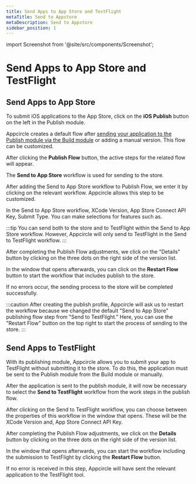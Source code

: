 ```yaml
---
title: Send Apps to App Store and TestFlight
metaTitle: Send to Appstore
metaDescription: Send to Appstore
sidebar_position: 1
---
```

import Screenshot from '@site/src/components/Screenshot';

# Send Apps to App Store and TestFlight

## Send Apps to App Store

To submit iOS applications to the App Store, click on the **iOS Publish** button on the left in the Publish module.

<Screenshot url='https://cdn.appcircle.io/docs/assets/publish-leftbar-ios.png' />

Appcircle creates a default flow after [sending your application to the Publish module via the Build module](/publish-module) or adding a manual version. This flow can be customized. 

<Screenshot url='https://cdn.appcircle.io/docs/assets/publish-flow-button.png' />

After clicking the **Publish Flow** button, the active steps for the related flow will appear.

<Screenshot url='https://cdn.appcircle.io/docs/assets/publish-send-appstore.png' />

The **Send to App Store** workflow is used for sending to the store.

<Screenshot url='https://cdn.appcircle.io/docs/assets/publish-send-appstore-flow.png' />

After adding the Send to App Store workflow to Publish Flow, we enter it by clicking on the relevant workflow. Appcircle allows this step to be customized.

<Screenshot url='https://cdn.appcircle.io/docs/assets/publish-appstore-workflow-in.png' />

In the Send to App Store workflow, XCode Version, App Store Connect API Key, Submit Type. You can make selections for features such as.

<Screenshot url='https://cdn.appcircle.io/docs/assets/publish-appstore-selection-1.png' />

:::tip
You can send both to the store and to TestFlight within the Send to App Store workflow. However, Appcircle will only send to TestFlight in the Send to TestFlight workflow.
:::

After completing the Publish Flow adjustments, we click on the "Details" button by clicking on the three dots on the right side of the version list.

<Screenshot url='https://cdn.appcircle.io/docs/assets/publish-details-modal.png' />

In the window that opens afterwards, you can click on the **Restart Flow** button to start the workflow that includes publish to the store.

<Screenshot url='https://cdn.appcircle.io/docs/assets/publish-restart-flow.png' />

If no errors occur, the sending process to the store will be completed successfully.

<Screenshot url='https://cdn.appcircle.io/docs/assets/publish-send-succes-1.png' />

:::caution
After creating the publish profile, Appcircle will ask us to restart the workflow because we changed the default "Send to App Store" publishing flow step from "Send to TestFlight." Here, you can use the "Restart Flow" button on the top right to start the process of sending to the store.
:::

## Send Apps to TestFlight

With its publishing module, Appcircle allows you to submit your app to TestFlight without submitting it to the store. To do this, the application must be sent to the Publish module from the Build module or manually.

<Screenshot url='https://cdn.appcircle.io/docs/assets/publish-send-testflight-main.png' />

After the application is sent to the publish module, it will now be necessary to select the **Send to TestFlight** workflow from the work steps in the publish flow.

<Screenshot url='https://cdn.appcircle.io/docs/assets/publish-send-testflight-2.png' />

After clicking on the Send to TestFlight workflow, you can choose between the properties of this workflow in the window that opens. These will be the XCode Version and, App Store Connect API Key.

<Screenshot url='https://cdn.appcircle.io/docs/assets/publish-send-testflight-in.png' />

After completing the Publish Flow adjustments, we click on the **Details** button by clicking on the three dots on the right side of the version list.

<Screenshot url='https://cdn.appcircle.io/docs/assets/publish-details-modal.png' />

In the window that opens afterwards, you can start the workflow including the submission to TestFlight by clicking the **Restart Flow** button.

<Screenshot url='https://cdn.appcircle.io/docs/assets/publish-testflight-run.png' />

If no error is received in this step, Appcircle will have sent the relevant application to the TestFlight tool.

<Screenshot url='https://cdn.appcircle.io/docs/assets/publish-testflight-success.png' />